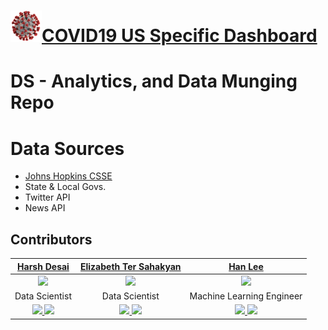 # <img src="covid19-logo.png" width="50px" height="50px">[COVID19 US Specific Dashboard](https://ncov19.us/)

# DS - Analytics, and Data Munging Repo

# Data Sources
- [Johns Hopkins CSSE](https://github.com/CSSEGISandData/COVID-19)
- State & Local Govs.
- Twitter API
- News API


## Contributors

| [Harsh Desai](https://github.com/hurshd0)     | [Elizabeth Ter Sahakyan](https://github.com/elizabethts) | [Han Lee](https://github.com/leehanchung) |
| :--------------------: | :--------------------: | :--------------------: | 
| <img src="https://avatars2.githubusercontent.com/u/16807421?s=400&u=844b3a27a223f7e3e2b3318e6a917d3641f93d6a&v=4" width = "200" /> | <img src="https://avatars1.githubusercontent.com/u/30808123?s=400&u=7757b1986b1e1713f378b402cb4e0a43b33ed451&v=4" width = "200" /> | <img src="https://avatars2.githubusercontent.com/u/4794839?s=400&u=1b4ce1a3a102b472ceaeae0f7f5b45df39f80322&v=4" width = "200" /> |
| Data Scientist | Data Scientist | Machine Learning Engineer |
| [<img src="https://github.com/favicon.ico" width="20"> ](https://github.com/hurshd0) [ <img src="https://static.licdn.com/sc/h/al2o9zrvru7aqj8e1x2rzsrca" width="20"> ](https://www.linkedin.com/in/hurshd/)                   |[<img src="https://github.com/favicon.ico" width="20"> ](https://github.com/elizabethts) [ <img src="https://static.licdn.com/sc/h/al2o9zrvru7aqj8e1x2rzsrca" width="20"> ](https://www.linkedin.com/in/elizabethts/)    |[<img src="https://github.com/favicon.ico" width="20"> ](https://github.com/leehanchung) [ <img src="https://static.licdn.com/sc/h/al2o9zrvru7aqj8e1x2rzsrca" width="20"> ](https://www.linkedin.com/in/hanchunglee/)    

